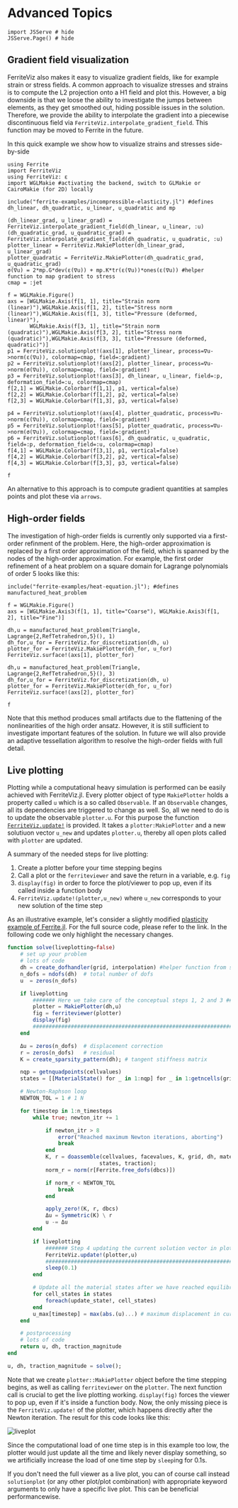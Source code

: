 # Advanced Topics

```@example 1
import JSServe # hide
JSServe.Page() # hide
```

## Gradient field visualization

FerriteViz also makes it easy to visualize gradient fields, like for example strain or stress fields.
A common approach to visualize stresses and strains is to compute the L2 projection onto a H1 field and plot this.
However, a big downside is that we loose the ability to investigate the jumps between elements, as they get smoothed out, hiding possible issues in the solution.
Therefore, we provide the ability to interpolate the gradient into a piecewise discontinuous field via `FerriteViz.interpolate_gradient_field`.
This function may be moved to Ferrite in the future.

In this quick example we show how to visualize strains and stresses side-by-side
```@example 1
using Ferrite
import FerriteViz
using FerriteViz: ε
import WGLMakie #activating the backend, switch to GLMakie or CairoMakie (for 2D) locally

include("ferrite-examples/incompressible-elasticity.jl") #defines dh_linear, dh_quadratic, u_linear, u_quadratic and mp

(dh_linear_grad, u_linear_grad) = FerriteViz.interpolate_gradient_field(dh_linear, u_linear, :u)
(dh_quadratic_grad, u_quadratic_grad) = FerriteViz.interpolate_gradient_field(dh_quadratic, u_quadratic, :u)
plotter_linear = FerriteViz.MakiePlotter(dh_linear_grad, u_linear_grad)
plotter_quadratic = FerriteViz.MakiePlotter(dh_quadratic_grad, u_quadratic_grad)
σ(∇u) = 2*mp.G*dev(ε(∇u)) + mp.K*tr(ε(∇u))*ones(ε(∇u)) #helper function to map gradient to stress
cmap = :jet

f = WGLMakie.Figure()
axs = [WGLMakie.Axis(f[1, 1], title="Strain norm (linear)"),WGLMakie.Axis(f[1, 2], title="Stress norm (linear)"),WGLMakie.Axis(f[1, 3], title="Pressure (deformed, linear)"),
       WGLMakie.Axis(f[3, 1], title="Strain norm (quadratic)"),WGLMakie.Axis(f[3, 2], title="Stress norm (quadratic)"),WGLMakie.Axis(f[3, 3], title="Pressure (deformed, quadratic)")]
p1 = FerriteViz.solutionplot!(axs[1], plotter_linear, process=∇u->norm(ε(∇u)), colormap=cmap, field=:gradient)
p2 = FerriteViz.solutionplot!(axs[2], plotter_linear, process=∇u->norm(σ(∇u)), colormap=cmap, field=:gradient)
p3 = FerriteViz.solutionplot!(axs[3], dh_linear, u_linear, field=:p, deformation_field=:u, colormap=cmap)
f[2,1] = WGLMakie.Colorbar(f[1,1], p1, vertical=false)
f[2,2] = WGLMakie.Colorbar(f[1,2], p2, vertical=false)
f[2,3] = WGLMakie.Colorbar(f[1,3], p3, vertical=false)

p4 = FerriteViz.solutionplot!(axs[4], plotter_quadratic, process=∇u->norm(ε(∇u)), colormap=cmap, field=:gradient)
p5 = FerriteViz.solutionplot!(axs[5], plotter_quadratic, process=∇u->norm(σ(∇u)), colormap=cmap, field=:gradient)
p6 = FerriteViz.solutionplot!(axs[6], dh_quadratic, u_quadratic, field=:p, deformation_field=:u, colormap=cmap)
f[4,1] = WGLMakie.Colorbar(f[3,1], p1, vertical=false)
f[4,2] = WGLMakie.Colorbar(f[3,2], p2, vertical=false)
f[4,3] = WGLMakie.Colorbar(f[3,3], p3, vertical=false)

f
```

An alternative to this approach is to compute gradient quantities at samples points and plot these via `arrows`.

## High-order fields

The investigation of high-order fields is currently only supported via a first-order refinment of the problem.
Here, the high-order approximation is replaced by a first order approximation of the field, which is
spanned by the nodes of the high-order approximation. For example, the first order refinement of a
heat problem on a square domain for Lagrange polynomials of order 5 looks like this:
```@example 1
include("ferrite-examples/heat-equation.jl"); #defines manufactured_heat_problem

f = WGLMakie.Figure()
axs = [WGLMakie.Axis3(f[1, 1], title="Coarse"), WGLMakie.Axis3(f[1, 2], title="Fine")]

dh,u = manufactured_heat_problem(Triangle, Lagrange{2,RefTetrahedron,5}(), 1)
dh_for,u_for = FerriteViz.for_discretization(dh, u)
plotter_for = FerriteViz.MakiePlotter(dh_for, u_for)
FerriteViz.surface!(axs[1], plotter_for)

dh,u = manufactured_heat_problem(Triangle, Lagrange{2,RefTetrahedron,5}(), 3)
dh_for,u_for = FerriteViz.for_discretization(dh, u)
plotter_for = FerriteViz.MakiePlotter(dh_for, u_for)
FerriteViz.surface!(axs[2], plotter_for)

f
```
Note that this method produces small artifacts due to the flattening of the nonlinearities of the high order ansatz.
However, it is still sufficient to investigate important features of the solution.
In future we will also provide an adaptive tessellation algorithm to resolve the high-order fields with full detail.

## Live plotting

Plotting while a computational heavy simulation is performed can be easily achieved with FerriteViz.jl.
Every plotter object of type `MakiePlotter` holds a property called `u` which is a so called `Observable`.
If an `Observable` changes, all its dependencies are triggered to change as well. So, all we need to do is to update
the observable `plotter.u`.
For this purpose the function [`FerriteViz.update!`](@ref) is provided. It takes a `plotter:MakiePlotter`
and a new solutiuon vector `u_new` and updates `plotter.u`, thereby all open plots called with `plotter` are updated.

A summary of the needed steps for live plotting:
1. Create a plotter before your time stepping begins
2. Call a plot or the `ferriteviewer` and save the return in a variable, e.g. `fig`
3. `display(fig)` in order to force the plot/viewer to pop up, even if its called inside a function body
4. `FerriteViz.update!(plotter,u_new)` where `u_new` corresponds to your new solution of the time step

As an illustrative example, let's consider a slightly modified [plasticity example of Ferrite.jl](https://github.com/koehlerson/FerriteViz.jl/blob/master/docs/src/ferrite-examples/plasticity.jl).
For the full source code, please refer to the link. In the following code we only highlight the necessary changes.

```julia
function solve(liveplotting=false)
    # set up your problem
    # lots of code
    dh = create_dofhandler(grid, interpolation) #helper function from script file
    n_dofs = ndofs(dh)  # total number of dofs
    u  = zeros(n_dofs)

    if liveplotting
        ####### Here we take care of the conceptual steps 1, 2 and 3 #######
        plotter = MakiePlotter(dh,u)
        fig = ferriteviewer(plotter)
        display(fig)
        ####################################################################
    end

    Δu = zeros(n_dofs)  # displacement correction
    r = zeros(n_dofs)   # residual
    K = create_sparsity_pattern(dh); # tangent stiffness matrix

    nqp = getnquadpoints(cellvalues)
    states = [[MaterialState() for _ in 1:nqp] for _ in 1:getncells(grid)]

    # Newton-Raphson loop
    NEWTON_TOL = 1 # 1 N

    for timestep in 1:n_timesteps
        while true; newton_itr += 1

            if newton_itr > 8
                error("Reached maximum Newton iterations, aborting")
                break
            end
            K, r = doassemble(cellvalues, facevalues, K, grid, dh, material, u,
                             states, traction);
            norm_r = norm(r[Ferrite.free_dofs(dbcs)])

            if norm_r < NEWTON_TOL
                break
            end

            apply_zero!(K, r, dbcs)
            Δu = Symmetric(K) \ r
            u -= Δu
        end

        if liveplotting
            ####### Step 4 updating the current solution vector in plotter #######
            FerriteViz.update!(plotter,u)
            ######################################################################
            sleep(0.1)
        end

        # Update all the material states after we have reached equilibrium
        for cell_states in states
            foreach(update_state!, cell_states)
        end
        u_max[timestep] = max(abs.(u)...) # maximum displacement in current timestep
    end

    # postprocessing
    # lots of code
    return u, dh, traction_magnitude
end

u, dh, traction_magnitude = solve();
```

Note that we create `plotter::MakiePlotter` object before the time stepping begins, as well as calling `ferriteviewer` on the `plotter`.
The next function call is crucial to get the live plotting working. `display(fig)` forces the viewer to pop up, even if it's inside a function body.
Now, the only missing piece is the `FerriteViz.update!` of the plotter, which happens directly after the Newton iteration. The result for this code looks like this:

![liveplot](https://github.com/Ferrite-FEM/FerriteViz.jl/blob/master/docs/src/assets/liveplotting.gif?raw=true)

Since the computational load of one time step is in this example too low, the plotter would just update all the time and likely never display something, so we artificially increase the load of one time step by
`sleep`ing for 0.1s.

If you don't need the full viewer as a live plot, you can of course call instead `solutionplot` (or any other plot/plot combination) with appropriate keyword arguments to only have a specific live plot.
This can be beneficial performancewise.
